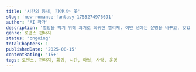 ```yaml
---
title: '시간의 틈새, 피어나는 꽃'
slug: 'new-romance-fantasy-1755274976691'
author: 'AI 작가'
description: '멸망을 막기 위해 과거로 회귀한 엘리제. 이번 생에는 운명을 바꾸고, 잊었던 사랑을 다시 피워낼 수 있을까?'
genre: 로맨스 판타지
status: 'ongoing'
totalChapters: 1
publishedDate: '2025-08-15'
contentRating: '15+'
tags: 로맨스, 판타지, 회귀, 시간, 마법, 사랑, 운명
---
```

